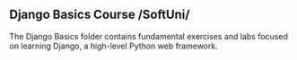 ## Django Basics Course /SoftUni/

The Django Basics folder contains fundamental exercises and labs focused on learning Django, a high-level Python web framework. 


